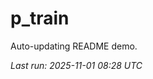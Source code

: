 # p_train

Auto-updating README demo.

<!--START_SECTION:status-->
_Last run: 2025-11-01 08:28 UTC_
<!--END_SECTION:status-->


























































































































































































































































































































































































































































































































































































































































































































































































































































































































































































































































































































































































































































































































































































































































































































































































































